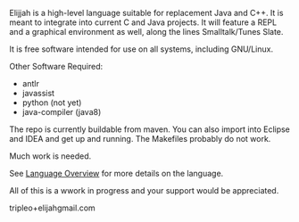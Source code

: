 Elijjah is a high-level language suitable for replacement Java and C++. It is meant to
integrate into current C and Java projects. It will feature a REPL and a graphical environment as well, 
along the lines Smalltalk/Tunes Slate.

It is free software intended for use on all systems, including GNU/Linux.

Other Software Required:
  * antlr 
  * javassist
  * python (not yet)
  * java-compiler (java8)
  
The repo is currently buildable from maven.  You can also import into Eclipse and IDEA
and get up and running.  The Makefiles probably do not work.

Much work is needed.

See [Language Overview](elijjah.md) for more details on the language.

All of this is a wwork in progress and your support would be appreciated.

tripleo+elijah<at>gmail.com
<google group>
<reddit post>
